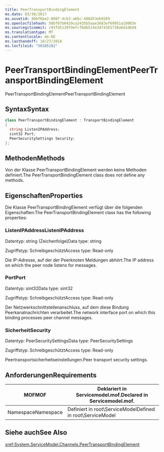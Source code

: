 ```yaml
---
title: PeerTransportBindingElement
ms.date: 03/30/2017
ms.assetid: 40bf6be2-8087-4cb3-a66c-408d53eb9269
ms.openlocfilehash: 58bf07b0429ca2435b5aae3683ef69951a10003e
ms.sourcegitcommit: c93fd5139f9efcf6db514e3474301738a6d1d649
ms.translationtype: MT
ms.contentlocale: de-DE
ms.lasthandoff: 10/27/2018
ms.locfileid: "50185182"
---
```

# <a name="peertransportbindingelement"></a><span data-ttu-id="a1ce1-102">PeerTransportBindingElement</span><span class="sxs-lookup"><span data-stu-id="a1ce1-102">PeerTransportBindingElement</span></span>
<span data-ttu-id="a1ce1-103">PeerTransportBindingElement</span><span class="sxs-lookup"><span data-stu-id="a1ce1-103">PeerTransportBindingElement</span></span>  
  
## <a name="syntax"></a><span data-ttu-id="a1ce1-104">Syntax</span><span class="sxs-lookup"><span data-stu-id="a1ce1-104">Syntax</span></span>  
  
```csharp
class PeerTransportBindingElement : TransportBindingElement  
{  
  string ListenIPAddress;  
  sint32 Port;  
  PeerSecuritySettings Security;  
};  
```  
  
## <a name="methods"></a><span data-ttu-id="a1ce1-105">Methoden</span><span class="sxs-lookup"><span data-stu-id="a1ce1-105">Methods</span></span>  
 <span data-ttu-id="a1ce1-106">Von der Klasse PeerTransportBindingElement werden keine Methoden definiert.</span><span class="sxs-lookup"><span data-stu-id="a1ce1-106">The PeerTransportBindingElement class does not define any methods.</span></span>  
  
## <a name="properties"></a><span data-ttu-id="a1ce1-107">Eigenschaften</span><span class="sxs-lookup"><span data-stu-id="a1ce1-107">Properties</span></span>  
 <span data-ttu-id="a1ce1-108">Die Klasse PeerTransportBindingElement verfügt über die folgenden Eigenschaften:</span><span class="sxs-lookup"><span data-stu-id="a1ce1-108">The PeerTransportBindingElement class has the following properties:</span></span>  
  
### <a name="listenipaddress"></a><span data-ttu-id="a1ce1-109">ListenIPAddress</span><span class="sxs-lookup"><span data-stu-id="a1ce1-109">ListenIPAddress</span></span>  
 <span data-ttu-id="a1ce1-110">Datentyp: string (Zeichenfolge)</span><span class="sxs-lookup"><span data-stu-id="a1ce1-110">Data type: string</span></span>  
  
 <span data-ttu-id="a1ce1-111">Zugriffstyp: Schreibgeschützt</span><span class="sxs-lookup"><span data-stu-id="a1ce1-111">Access type: Read-only</span></span>  
  
 <span data-ttu-id="a1ce1-112">Die IP-Adresse, auf der der Peerknoten Meldungen abhört.</span><span class="sxs-lookup"><span data-stu-id="a1ce1-112">The IP address on which the peer node listens for messages.</span></span>  
  
### <a name="port"></a><span data-ttu-id="a1ce1-113">Port</span><span class="sxs-lookup"><span data-stu-id="a1ce1-113">Port</span></span>  
 <span data-ttu-id="a1ce1-114">Datentyp: sint32</span><span class="sxs-lookup"><span data-stu-id="a1ce1-114">Data type: sint32</span></span>  
  
 <span data-ttu-id="a1ce1-115">Zugriffstyp: Schreibgeschützt</span><span class="sxs-lookup"><span data-stu-id="a1ce1-115">Access type: Read-only</span></span>  
  
 <span data-ttu-id="a1ce1-116">Der Netzwerkschnittstellenanschluss, auf dem diese Bindung Peerkanalnachrichten verarbeitet.</span><span class="sxs-lookup"><span data-stu-id="a1ce1-116">The network interface port on which this binding processes peer channel messages.</span></span>  
  
### <a name="security"></a><span data-ttu-id="a1ce1-117">Sicherheit</span><span class="sxs-lookup"><span data-stu-id="a1ce1-117">Security</span></span>  
 <span data-ttu-id="a1ce1-118">Datentyp: PeerSecuritySettings</span><span class="sxs-lookup"><span data-stu-id="a1ce1-118">Data type: PeerSecuritySettings</span></span>  
  
 <span data-ttu-id="a1ce1-119">Zugriffstyp: Schreibgeschützt</span><span class="sxs-lookup"><span data-stu-id="a1ce1-119">Access type: Read-only</span></span>  
  
 <span data-ttu-id="a1ce1-120">Peertransportsicherheitseinstellungen.</span><span class="sxs-lookup"><span data-stu-id="a1ce1-120">Peer transport security settings.</span></span>  
  
## <a name="requirements"></a><span data-ttu-id="a1ce1-121">Anforderungen</span><span class="sxs-lookup"><span data-stu-id="a1ce1-121">Requirements</span></span>  
  
|<span data-ttu-id="a1ce1-122">MOF</span><span class="sxs-lookup"><span data-stu-id="a1ce1-122">MOF</span></span>|<span data-ttu-id="a1ce1-123">Deklariert in Servicemodel.mof.</span><span class="sxs-lookup"><span data-stu-id="a1ce1-123">Declared in Servicemodel.mof.</span></span>|  
|---------|-----------------------------------|  
|<span data-ttu-id="a1ce1-124">Namespace</span><span class="sxs-lookup"><span data-stu-id="a1ce1-124">Namespace</span></span>|<span data-ttu-id="a1ce1-125">Definiert in root\ServiceModel</span><span class="sxs-lookup"><span data-stu-id="a1ce1-125">Defined in root\ServiceModel</span></span>|  
  
## <a name="see-also"></a><span data-ttu-id="a1ce1-126">Siehe auch</span><span class="sxs-lookup"><span data-stu-id="a1ce1-126">See Also</span></span>  
 <xref:System.ServiceModel.Channels.PeerTransportBindingElement>
